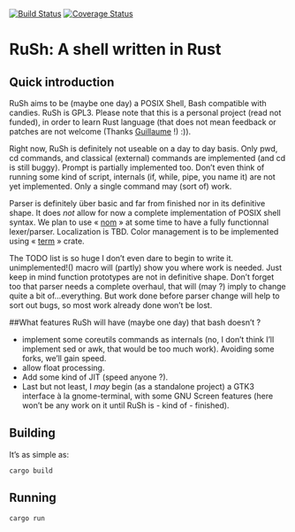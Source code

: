 [![Build Status](https://travis-ci.org/lwandrebeck/RuSh.svg?branch=master)](https://travis-ci.org/lwandrebeck/RuSh)
[![Coverage Status](https://coveralls.io/repos/github/lwandrebeck/RuSh/badge.svg?branch=master)](https://coveralls.io/github/lwandrebeck/RuSh?branch=master)

# RuSh: A shell written in Rust

## Quick introduction

RuSh aims to be (maybe one day) a POSIX Shell, Bash compatible with candies. RuSh is GPL3.
Please note that this is a personal project (read not funded), in order to learn Rust language (that does not mean feedback or patches are not welcome (Thanks [Guillaume](https://github.com/GuillaumeGomez) !) :)).

Right now, RuSh is definitely not useable on a day to day basis. Only pwd, cd commands, and classical (external) commands are implemented (and cd is still buggy). Prompt is partially implemented too. Don’t even think of running some kind of script, internals (if, while, pipe, you name it) are not yet implemented. Only a single command may (sort of) work.

Parser is definitely über basic and far from finished nor in its definitive shape. It does *not* allow for now a complete implementation of POSIX shell syntax. We plan to use « [nom](https://github.com/Geal/nom) » at some time to have a fully functionnal lexer/parser. Localization is TBD. Color management is to be implemented using « [term](https://crates.io/crates/term) » crate.

The TODO list is so huge I don’t even dare to begin to write it. unimplemented!() macro will (partly) show you where work is needed. Just keep in mind function prototypes are not in definitive shape. Don’t forget too that parser needs a complete overhaul, that will (may ?) imply to change quite a bit of…everything. But work done before parser change will help to sort out bugs, so most work already done won’t be lost.

##What features RuSh will have (maybe one day) that bash doesn’t ?

* implement some coreutils commands as internals (no, I don’t think I’ll implement sed or awk, that would be too much work). Avoiding some forks, we’ll gain speed.
* allow float processing.
* Add some kind of JIT (speed anyone ?).
* Last but not least, I *may* begin (as a standalone project) a GTK3 interface à la gnome-terminal, with some GNU Screen features (here won’t be any work on it until RuSh is - kind of - finished).

## Building

It’s as simple as:

    cargo build

## Running
    cargo run

